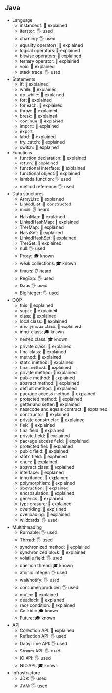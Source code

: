 ## Java

- Language
  - instanceof: 🙋 explained
  - iterator: 🖐️ used
  - chaining: 🖐️ used
  - equality operators: 🙋 explained
  - logical operators: 🙋 explained
  - bitwise operators: 🙋 explained
  - ternary operator: 🙋 explained
  - void: 🙋 explained
  - stack trace: 🖐️ used
- Statements
  - if: 🙋 explained
  - while: 🙋 explained
  - do..while: 🙋 explained
  - for: 🙋 explained
  - for each: 🙋 explained
  - throw: 🙋 explained
  - break: 🙋 explained
  - continue: 🙋 explained
  - import: 🙋 explained
  - export
  - label: 🙋 explained
  - try..catch: 🙋 explained
  - switch: 🙋 explained
- Functions
  - function declaration: 🙋 explained
  - return: 🙋 explained
  - functional interface: 🙋 explained
  - functional object: 🙋 explained
  - lambda function: 🖐️ used
  - method reference: 🖐️ used
- Data structures
  - ArrayList: 🙋 explained
  - LinkedList: 🚀 constructed
  - mixin: 👂 heard
  - HashMap: 🙋 explained
  - LinkedHashMap: 🙋 explained
  - TreeMap: 🙋 explained
  - HashSet: 🙋 explained
  - LinkedHashSet: 🙋 explained
  - TreeSet: 🙋 explained
  - null: 🖐️ used
  - Proxy: 🎓 known
  - weak collections: 🎓 known
  - timers: 👂 heard
  - RegExp: 🖐️ used
  - Date: 🖐️ used
  - BigInteger: 🖐️ used
- OOP
  - this: 🙋 explained
  - super: 🙋 explained
  - class: 🙋 explained
  - local class: 🙋 explained
  - anonymous class: 🙋 explained
  - inner class: 🎓 known
  - nested class: 🎓 known
  - private class: 🙋 explained
  - final class: 🙋 explained
  - method: 🙋 explained
  - static method: 🙋 explained
  - final method: 🙋 explained
  - private method: 🙋 explained
  - public method: 🙋 explained
  - abstract method: 🙋 explained
  - default method: 🙋 explained
  - package access method: 🙋 explained
  - protected method: 🙋 explained
  - getter and setter: 🙋 explained
  - hashcode and equals contract: 🙋 explained
  - constructor: 🙋 explained
  - private constructor: 🙋 explained
  - field: 🙋 explained
  - final field: 🙋 explained
  - private field: 🙋 explained
  - package access field: 🙋 explained
  - protected fiel: 🙋 explained
  - public field: 🙋 explained
  - static field: 🙋 explained
  - enum: 🙋 explained
  - abstract class: 🙋 explained
  - interface: 🙋 explained
  - inheritance: 🙋 explained
  - polymorphism: 🙋 explained
  - abstraction: 🙋 explained
  - encapsulation: 🙋 explained
  - generics: 🙋 explained
  - type erasure: 🙋 explained
  - overriding: 🙋 explained
  - overloading: 🙋 explained
  - wildcards: 🖐️ used
- Multithreading
  - Runnable: 🖐️ used
  - Thread: 🖐️ used
  - synchronized method: 🙋 explained
  - synchronized block: 🙋 explained
  - volatile field: 🖐️ used
  - daemon thread: 🎓 known
  - atomic integer: 🖐️ used
  - wait/notify: 🖐️ used
  - consumer/producer: 🖐️ used
  - mutex: 🙋 explained
  - deadlock: 🙋 explained
  - race condition: 🙋 explained
  - Callable: 🎓 known
  - Future: 🎓 known
- API
  - Collection API: 🙋 explained
  - Reflection API: 🖐️ used
  - Date/Time API: 🖐️ used
  - Stream API: 🖐️ used
  - IO API: 🖐️ used
  - NIO API: 🎓 known
- Infrastructure
  - JDK: 🖐️ used
  - JVM: 🖐️ used
